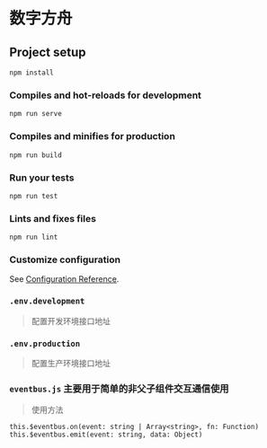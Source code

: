# 数字方舟

## Project setup

```
npm install
```

### Compiles and hot-reloads for development

```
npm run serve
```

### Compiles and minifies for production

```
npm run build
```

### Run your tests

```
npm run test
```

### Lints and fixes files

```
npm run lint
```

### Customize configuration

See [Configuration Reference](https://cli.vuejs.org/config/).

### `.env.development`

> 配置开发环境接口地址

### `.env.production`

> 配置生产环境接口地址

### `eventbus.js` 主要用于简单的非父子组件交互通信使用

> 使用方法

```javacript
this.$eventbus.on(event: string | Array<string>, fn: Function)
this.$eventbus.emit(event: string, data: Object)
```


